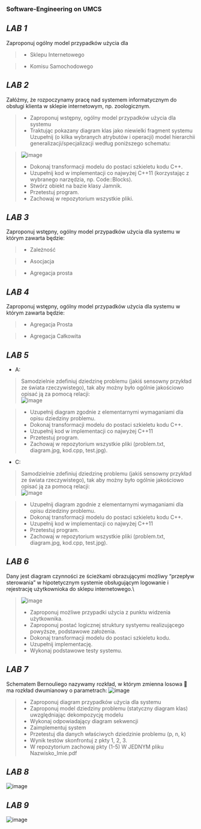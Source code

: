 ### Software-Engineering on UMCS
## ***LAB 1*** 
Zaproponuj ogólny model przypadków użycia dla
>* Sklepu Internetowego

>* Komisu Samochodowego

## ***LAB 2***
Załóżmy, że rozpoczynamy pracę nad systemem informatycznym do obsługi klienta 
w sklepie internetowym, np. zoologicznym.

>* Zaproponuj wstępny, ogólny model przypadków użycia dla systemu
>* Traktując pokazany diagram klas jako niewielki fragment systemu Uzupełnij
(o kilka wybranych atrybutów i operacji) model hierarchii
generalizacji/specjalizacji według poniższego schematu:

>![image](https://github.com/NoMercy404/software-engineering/assets/126580913/57cc0ce4-b542-412d-9e77-9fb84e4fcb2d)
>* Dokonaj transformacji modelu do postaci szkieletu kodu C++.
>* Uzupełnij kod w implementacji co najwyżej C++11 (korzystając z wybranego
narzędzia, np. Code::Blocks).
>* Stwórz obiekt na bazie klasy Jamnik.
>* Przetestuj program.
>* Zachowaj w repozytorium wszystkie pliki.

## ***LAB 3***
Zaproponuj wstępny, ogólny model przypadków użycia dla systemu w którym zawarta będzie:
>* Zależność

>* Asocjacja

>* Agregacja prosta

## ***LAB 4***
Zaproponuj wstępny, ogólny model przypadków użycia dla systemu w którym zawarta będzie:
>* Agregacja Prosta

>* Agregacja Całkowita

## ***LAB 5***
* A:
>Samodzielnie zdefiniuj dziedzinę problemu (jakiś sensowny przykład ze
świata rzeczywistego), tak aby możny było ogólnie jakościowo opisać ją za
pomocą relacji:\
![image](https://github.com/NoMercy404/software-engineering/assets/126580913/f0795c8a-e8a4-42b6-8ea5-112eb801d37e)

>* Uzupełnij diagram zgodnie z elementarnymi wymaganiami dla opisu
dziedziny problemu.
>* Dokonaj transformacji modelu do postaci szkieletu kodu C++.
>* Uzupełnij kod w implementacji co najwyżej C++11
>* Przetestuj program.
>* Zachowaj w repozytorium wszystkie pliki (problem.txt, diagram.jpg, kod.cpp,
test.jpg).


* C:
>Samodzielnie zdefiniuj dziedzinę problemu (jakiś sensowny przykład ze
świata rzeczywistego), tak aby możny było ogólnie jakościowo opisać ją za
pomocą relacji:\
![image](https://github.com/NoMercy404/software-engineering/assets/126580913/06db0a3a-2669-49f9-95ae-ffa7ee274be8)

>* Uzupełnij diagram zgodnie z elementarnymi wymaganiami dla opisu
dziedziny problemu.
>* Dokonaj transformacji modelu do postaci szkieletu kodu C++.
>* Uzupełnij kod w implementacji co najwyżej C++11
>* Przetestuj program.
>* Zachowaj w repozytorium wszystkie pliki (problem.txt, diagram.jpg, kod.cpp,
test.jpg).


## ***LAB 6***
Dany jest diagram czynności ze ścieżkami obrazującymi możliwy “przepływ
sterowania” w hipotetycznym systemie obsługującym logowanie i rejestrację
użytkownioka do sklepu internetowego.\
>![image](https://github.com/NoMercy404/software-engineering/assets/126580913/8d4c5adc-fe13-45bb-9b5a-4d99cea0410c)
>* Zaproponuj możliwe przypadki użycia z punktu widzenia użytkownika.
>* Zaproponuj postać logicznej struktury systyemu realizującego powyższe,
podstawowe założenia.
>* Dokonaj transformacji modelu do postaci szkieletu kodu.
>* Uzupełnij implementację.
>* Wykonaj podstawowe testy systemu.

## ***LAB 7***
Schematem Bernouliego nazywamy rozkład, w którym zmienna losowa  ma rozkład dwumianowy
o parametrach:
![image](https://github.com/NoMercy404/software-engineering/assets/126580913/03e1da30-c182-4615-8846-995e8753e867)

>* Zaproponuj diagram przypadków użycia dla systemu
>* Zaproponuj model dziedziny problemu (statyczny diagram klas) uwzględniając dekompozycję modelu
>* Wykonaj odpowiadający diagram sekwencji
>* Zaimplementuj system
>* Przetestuj dla danych właściwych dziedzinie problemu (p, n, k)
>* Wynik testów skonfrontuj z pkty 1, 2, 3.
>* W repozytorium zachowaj pkty (1-5) W JEDNYM pliku Nazwisko_Imie.pdf


## ***LAB 8***
![image](https://github.com/NoMercy404/software-engineering/assets/126580913/833e6fa5-3b46-4269-ace7-76425bc994b3)


## ***LAB 9***
![image](https://github.com/NoMercy404/software-engineering/assets/126580913/7fe35c6e-b349-41b7-8a48-05bfcf462bd0)


